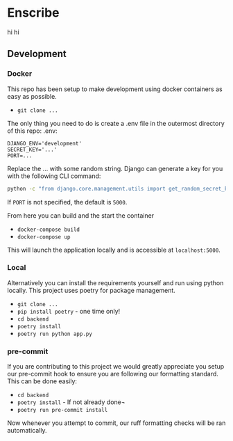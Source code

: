 # Enscribe

hi
hi

## Development
### Docker
This repo has been setup to make development using docker containers as easy as possible.
- `git clone ...`

The only thing you need to do is create a .env file in the outermost directory of this repo:
.env:
```env
DJANGO_ENV='development'
SECRET_KEY='...'
PORT=...
```
Replace the ... with some random string. Django can generate a key for you with the following CLI command:
```bash
python -c "from django.core.management.utils import get_random_secret_key; print(get_random_secret_key())"
```

If `PORT` is not specified, the default is `5000`.

From here you can build and the start the container
- `docker-compose build`
- `docker-compose up`

This will launch the application locally and is accessible at `localhost:5000`.

### Local
Alternatively you can install the requirements yourself and run using python locally. This project uses poetry for package management.
- `git clone ...`
- `pip install poetry` - one time only!
- `cd backend`
- `poetry install`
- `poetry run python app.py`

### pre-commit
If you are contributing to this project we would greatly appreciate you setup our pre-commit hook to ensure you are following our formatting standard. This can be done easily:
- `cd backend`
- `poetry install` - If not already done¬
- `poetry run pre-commit install`

Now whenever you attempt to commit, our ruff formatting checks will be ran automatically.
